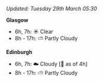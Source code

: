 *Updated: Tuesday 29th March 05:30*

**Glasgow**

* 6h, 7h: :sunny: Clear
* 8h - 17h: :partly_sunny: Partly Cloudy

**Edinburgh**

* 6h, 7h: :cloud: Cloudy [:foggy: as of 4h]
* 8h - 17h: :partly_sunny: Partly Cloudy
